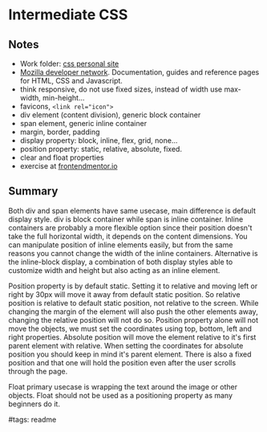 # Intermediate CSS

## Notes

- Work folder: [css personal site](../css%20personal%20site/)
- [Mozilla developer network](https://developer.mozilla.org/en-US/). Documentation, guides and reference pages for HTML, CSS and Javascript.
- think responsive, do not use fixed sizes, instead of width use max-width, min-height...
- favicons, `<link rel="icon">`
- div element (content division), generic block container
- span element, generic inline container
- margin, border, padding
- display property: block, inline, flex, grid, none...
- position property: static, relative, absolute, fixed.
- clear and float properties
- exercise at [frontendmentor.io](https://www.frontendmentor.io/home)

## Summary

Both div and span elements have same usecase, main difference is default display style. div is block container while span is inline container. Inline containers are probably a more flexible option since their position doesn't take the full horizontal width, it depends on the content dimensions. You can manipulate position of inline elements easily, but from the same reasons you cannot change the width of the inline containers. Alternative is the inline-block display, a combination of both display styles able to customize width and height but also acting as an inline element.

Position property is by default static. Setting it to relative and moving left or right by 30px will move it away from default static position. So relative position is relative to default static position, not relative to the screen. While changing the margin of the element will also push the other elements away, changing the relative position will not do so. Position property alone will not move the objects, we must set the coordinates using top, bottom, left and right properties. Absolute position will move the element relative to it's first parent element with relative. When setting the coordinates for absolute position you should keep in mind it's parent element. There is also a fixed position and that one will hold the position even after the user scrolls through the page.

Float primary usecase is wrapping the text around the image or other objects. Float should not be used as a positioning property as many beginners do it.

#tags: readme